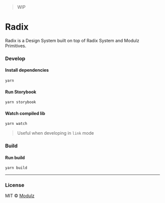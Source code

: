 > WIP

# Radix

Radix is a Design System built on top of Radix System and Modulz Primitives.

### Develop

#### Install dependencies

```sh
yarn
```

#### Run Storybook

```sh
yarn storybook
```

#### Watch compiled lib

```sh
yarn watch
```

> Useful when developing in `link` mode

### Build

#### Run build

```sh
yarn build
```

---

### License

MIT © [Modulz](https://modulz.app)
